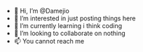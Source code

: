 - 👋 Hi, I’m @Damejio
- 👀 I’m interested in just posting things here
- 🌱 I’m currently learning i think coding
- 💞️ I’m looking to collaborate on nothing
- 📫 You cannot reach me

<!---
Damejio/Damejio is a ✨ special ✨ repository because its `README.md` (this file) appears on your GitHub profile.
You can click the Preview link to take a look at your changes.
--->
